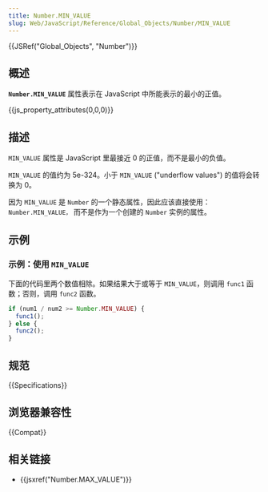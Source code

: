 ```yaml
---
title: Number.MIN_VALUE
slug: Web/JavaScript/Reference/Global_Objects/Number/MIN_VALUE
---
```


{{JSRef("Global_Objects", "Number")}}

## 概述

**`Number.MIN_VALUE`** 属性表示在 JavaScript 中所能表示的最小的正值。

{{js_property_attributes(0,0,0)}}

## 描述

`MIN_VALUE` 属性是 JavaScript 里最接近 0 的正值，而不是最小的负值。

`MIN_VALUE` 的值约为 5e-324。小于 `MIN_VALUE` ("underflow values") 的值将会转换为 0。

因为 `MIN_VALUE` 是 `Number` 的一个静态属性，因此应该直接使用： `Number.MIN_VALUE，` 而不是作为一个创建的 `Number` 实例的属性。

## 示例

### 示例：使用 `MIN_VALUE`

下面的代码里两个数值相除。如果结果大于或等于 `MIN_VALUE`，则调用 `func1` 函数；否则，调用 `func2` 函数。

```js
if (num1 / num2 >= Number.MIN_VALUE) {
  func1();
} else {
  func2();
}
```

## 规范

{{Specifications}}

## 浏览器兼容性

{{Compat}}

## 相关链接

- {{jsxref("Number.MAX_VALUE")}}
